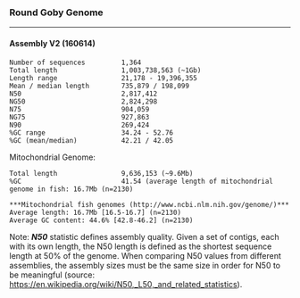 ### Round Goby Genome
___

#### Assembly V2 (160614)

```
Number of sequences         1,364        
Total length                1,003,738,563 (~1Gb)
Length range                21,178 - 19,396,355
Mean / median length        735,879 / 198,099
N50                         2,817,412
NG50                        2,824,298
N75                         904,059
NG75                        927,863
N90                         269,424
%GC range                   34.24 - 52.76
%GC (mean/median)           42.21 / 42.05      
```

Mitochondrial Genome:
```
Total length                9,636,153 (~9.6Mb)
%GC                         41.54 (average length of mitochondrial genome in fish: 16.7Mb (n=2130)

***Mitochondrial fish genomes (http://www.ncbi.nlm.nih.gov/genome/)***
Average length: 16.7Mb [16.5-16.7] (n=2130)
Average GC content: 44.6% [42.8-46.2] (n=2130)
```



Note:
***N50*** statistic defines assembly quality. Given a set of contigs, each with its own length, the N50 length is defined as the shortest sequence length at 50% of the genome. When comparing N50 values from different assemblies, the assembly sizes must be the same size in order for N50 to be meaningful (source: https://en.wikipedia.org/wiki/N50,_L50,_and_related_statistics).
